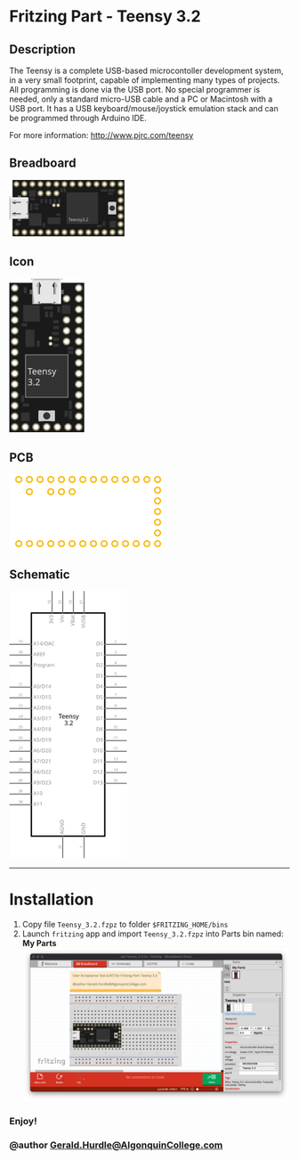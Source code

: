 # Fritzing Part - Teensy 3.2
## Description
The Teensy is a complete USB-based microcontoller development system, in a very small footprint, capable of implementing many types of projects. All programming is done via the USB port. No special programmer is needed, only a standard micro-USB cable and a PC or Macintosh with a USB port. It has a USB keyboard/mouse/joystick emulation stack and can be programmed through Arduino IDE.

For more information: http://www.pjrc.com/teensy

## Breadboard
![Teensy 3.2. breadboard](./core/svg/breadboard/Teensy_3.2_breadboard.svg)

## Icon
![Teensy 3.2. icon](./core/svg/icon/Teensy_3.2_icon.svg)

## PCB
![Teensy 3.2. pcb](./core/svg/pcb/Teensy_3.2_pcb.svg)

## Schematic
![Teensy 3.2. schematic](./core/svg/schematic/Teensy_3.2_schematic.svg)

***

# Installation
1. Copy file `Teensy_3.2.fzpz` to folder `$FRITZING_HOME/bins`
2. Launch `fritzing` app and import `Teensy_3.2.fzpz` into Parts bin named: **My Parts**
![Import Teensy_3.2.fzpz](/unit-test/uat-Teensy_3.2_breadboard.png)

### Enjoy!
### @author Gerald.Hurdle@AlgonquinCollege.com